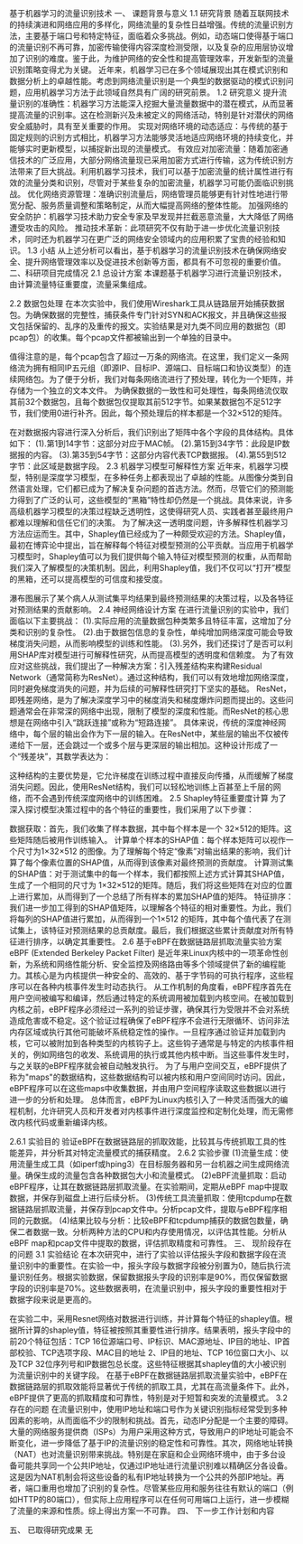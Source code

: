 基于机器学习的流量识别技术
一、  课题背景与意义
1.1  研究背景
随着互联网技术的持续演进和网络应用的多样化，网络流量的复杂性日益增强。传统的流量识别方法，主要基于端口号和特定特征，面临着众多挑战。例如，动态端口使得基于端口的流量识别不再可靠，加密传输使得内容深度检测受限，以及复杂的应用层协议增加了识别的难度。鉴于此，为维护网络的安全性和提高管理效率，开发新型的流量识别策略变得尤为关键。
近年来，机器学习已在多个领域展现出其在模式识别和数据分析上的卓越性能。考虑到网络流量识别是一个典型的数据驱动的模式识别问题，应用机器学习方法于此领域自然具有广阔的研究前景。
1.2  研究意义
提升流量识别的准确性：机器学习方法能深入挖掘大量流量数据中的潜在模式，从而显著提高流量的识别率。这在检测新兴及未被定义的网络活动，特别是针对潜伏的网络安全威胁时，具有至关重要的作用。
实现对网络环境的动态适应：与传统的基于固定规则的识别方式相比，机器学习方法能够灵活地适应网络环境的持续变化，并能够实时更新模型，以捕捉新出现的流量模式。
有效应对加密流量：随着加密通信技术的广泛应用，大部分网络流量现已采用加密方式进行传输，这为传统识别方法带来了巨大挑战。利用机器学习技术，我们可以基于加密流量的统计属性进行有效的流量分类和识别，尽管对于某些复杂的加密流量，机器学习可能仍面临识别挑战。
优化网络资源管理：准确识别流量后，网络管理员能够更有针对性地进行带宽分配、服务质量调整和策略制定，从而大幅提高网络的整体性能。
加强网络的安全防护：机器学习技术助力安全专家及早发现并拦截恶意流量，大大降低了网络遭受攻击的风险。
推动技术革新：此项研究不仅有助于进一步优化流量识别技术，同时还为机器学习在更广泛的网络安全领域内的应用积累了宝贵的经验和知识。
1.3  小结
从上述分析可以看出，基于机器学习的流量识别技术在确保网络安全、提升网络管理效率以及促进技术创新等方面，都具有不可忽视的重要价值。 
二、科研项目完成情况
2.1  总设计方案
本课题基于机器学习进行流量识别技术，由计算流量特征重要度，流量采集组成。


2.2  数据包处理
在本次实验中，我们使用Wireshark工具从链路层开始捕获数据包。为确保数据的完整性，捕获条件专门针对SYN和ACK报文，并且确保这些报文包括保留的、乱序的及重传的报文。实验结果是对九类不同应用的数据包（即pcap包）的收集。每个pcap文件都被输出到一个单独的目录中。

值得注意的是，每个pcap包含了超过一万条的网络流。在这里，我们定义一条网络流为拥有相同IP五元组（即源IP、目标IP、源端口、目标端口和协议类型）的连续网络包。为了便于分析，我们对每条网络流进行了预处理，转化为一个矩阵，并存储为一个独立的文本文件。
为确保数据的一致性和可处理性，每条网络流仅取其前32个数据包，且每个数据包仅提取其前512字节。如果某数据包不足512字节，我们使用0进行补齐。因此，每个预处理后的样本都是一个32×512的矩阵。

在对数据报内容进行深入分析后，我们识别出了矩阵中各个字段的具体结构。具体如下：
(1).第1到14字节：这部分对应于MAC帧。
(2).第15到34字节：此段是IP数据报的内容。
(3).第35到54字节：这部分内容代表TCP数据报。
(4).第55到512字节：此区域是数据字段。
2.3  机器学习模型可解释性方案
近年来，机器学习模型，特别是深度学习模型，在多种任务上都表现出了卓越的性能。从图像分类到自然语言处理，它们都已成为了解决复杂问题的首选方法。然而，尽管它们的预测能力得到了广泛的认可，这些模型的“黑箱”特性却仍然是一个挑战。具体来说，许多高级机器学习模型的决策过程缺乏透明性，这使得研究人员、实践者甚至最终用户都难以理解和信任它们的决策。
为了解决这一透明度问题，许多解释性机器学习方法应运而生。其中，Shapley值已经成为了一种颇受欢迎的方法。Shapley值，最初在博弈论中提出，旨在解释每个特征对模型预测的公平贡献。当应用于机器学习模型时，Shapley值可以为我们提供每个输入特征对模型预测的权重，从而帮助我们深入了解模型的决策机制。因此，利用Shapley值，我们不仅可以“打开”模型的黑箱，还可以提高模型的可信度和接受度。

瀑布图展示了某个病人从测试集平均结果到最终预测结果的决策过程，以及各特征对预测结果的贡献影响。
2.4  神经网络设计方案
在进行流量识别的实验中，我们面临以下主要挑战：
(1).实际应用的流量数据包种类繁多且特征丰富，这增加了分类和识别的复杂性。
(2).由于数据包信息的复杂性，单纯增加网络深度可能会导致梯度消失问题，从而影响模型的训练和性能。
(3).另外，我们还探讨了是否可以利用SHAP库对模型进行可解释性研究，从而提高模型的透明度和信赖度。
为了有效应对这些挑战，我们提出了一种解决方案：引入残差结构来构建Residual Network（通常简称为ResNet）。通过这种结构，我们可以有效地增加网络深度，同时避免梯度消失的问题，并为后续的可解释性研究打下坚实的基础。
ResNet，即残差网络，是为了解决深度学习中的梯度消失和梯度爆炸问题而提出的。这些问题通常会在非常深的网络中出现，限制了模型的深度和性能。而ResNet的核心思想是在网络中引入“跳跃连接”或称为“短路连接”。
具体来说，传统的深度神经网络中，每个层的输出会作为下一层的输入。在ResNet中，某些层的输出不仅被传递给下一层，还会跳过一个或多个层与更深层的输出相加。这种设计形成了一个“残差块”，其数学表达为：

这种结构的主要优势是，它允许梯度在训练过程中直接反向传播，从而缓解了梯度消失问题。因此，使用ResNet结构，我们可以轻松地训练上百甚至上千层的网络，而不会遇到传统深度网络中的训练困难。
2.5  Shapley特征重要度计算
为了深入探讨模型决策过程中的各个特征的重要性，我们采用了以下步骤：

数据获取：首先，我们收集了样本数据，其中每个样本是一个 32×512的矩阵。这些矩阵随后被用作训练输入。
计算单个样本的SHAP值：每个样本矩阵可以视作一个尺寸为1×32×512 的图像。为了理解每个特定“像素”对输出结果的影响，我们计算了每个像素位置的SHAP值，从而得到该像素对最终预测的贡献度。
计算测试集的SHAP值：对于测试集中的每一个样本，我们都按照上述方式计算其SHAP值，生成了一个相同的尺寸为 1×32×512的矩阵。随后，我们将这些矩阵在对应的位置上进行累加，从而得到了一个总结了所有样本的累加SHAP值的矩阵。
特征排序：我们进一步加工得到的SHAP值矩阵，以理解各个特征的相对重要性。为此，我们将每列的SHAP值进行累加，从而得到一个1×512 的矩阵，其中每个值代表了在测试集上，该特征对预测结果的总贡献度。最后，我们根据这些累计贡献度对所有特征进行排序，以确定其重要性。
2.6  基于eBPF在数据链路层抓取流量实验方案
eBPF (Extended Berkeley Packet Filter) 是近年来Linux内核中的一项革命性创新，为系统和网络性能分析、安全监控及网络路由等多个领域提供了新的编程能力。其核心是为内核提供一种安全的、高效的、基于字节码的可执行程序，这些程序可以在各种内核事件发生时动态执行。
从工作机制的角度看，eBPF程序首先在用户空间被编写和编译，然后通过特定的系统调用被加载到内核空间。在被加载到内核之前，eBPF程序必须经过一系列的验证步骤，确保其行为受限并不会对系统造成危害或不稳定。这个验证过程确保了eBPF程序不会进行无限循环、访问非法内存区域或执行其他可能破坏系统稳定性的操作。一旦程序通过验证并加载到内核，它可以被附加到各种类型的内核钩子上。这些钩子通常是与特定的内核事件相关的，例如网络包的收发、系统调用的执行或其他内核中断。当这些事件发生时，与之关联的eBPF程序就会被自动触发执行。
为了与用户空间交互，eBPF提供了称为"maps"的数据结构，这些数据结构可以被内核和用户空间同时访问。因此，eBPF程序可以在这些maps中收集数据，并由用户空间程序读取这些数据以进行进一步的分析和处理。
总体而言，eBPF为Linux内核引入了一种灵活而强大的编程机制，允许研究人员和开发者对内核事件进行深度监控和定制化处理，而无需修改内核代码或重新编译内核。



2.6.1  实验目的
验证eBPF在数据链路层的抓取效能，比较其与传统抓取工具的性能差异，并分析其对特定流量模式的捕获精度。
2.6.2  实验步骤
(1)流量生成：使用流量生成工具（如iperf或hping3）在目标服务器和另一台机器之间生成网络流量。确保生成的流量包含各种数据包大小和流量模式。
(2)eBPF流量抓取：启动eBPF程序，让其在数据链路层抓取流量。在实验期间，定期从eBPF map中提取数据，并保存到磁盘上进行后续分析。
(3)传统工具流量抓取：使用tcpdump在数据链路层抓取流量，并保存到pcap文件中。分析pcap文件，提取与eBPF程序相同的元数据。
(4)结果比较与分析：比较eBPF和tcpdump捕获的数据包数量，确保二者数据一致。分析两种方法的CPU和内存使用情况，以评估其性能。分析从eBPF map和pcap文件中提取的数据，评估抓取精度和可靠性。
三、 现阶段存在的问题
3.1 实验结论
在本次研究中，进行了实验以评估报头字段和数据字段在流量识别中的重要性。在实验一中，报头字段与数据字段被分别置为0，随后执行流量识别任务。根据实验数据，保留数据报头字段的识别率是90%，而仅保留数据字段的识别率是70%。这些数据表明，在流量识别中，报头字段的重要性相对于数据字段来说是更高的。

在实验二中，采用Resnet网络对数据进行训练，并计算每个特征的shapley值。根据所计算的shapley值，特征被按照其重要性进行排序。结果表明，报头字段中的前20个特征包括：TCP 16位源端口号、IP标识、MAC源地址、IP目的地址、IP首部校验、TCP选项字段、MAC目的地址 2、IP目的地址、TCP 16位窗口大小、以及TCP 32位序列号和IP数据包总长度。这些特征根据其shapley值的大小被识别为流量识别中的关键字段。
在基于eBPF在数据链路层抓取流量实验中，eBPF在数据链路层的抓取效能将显著优于传统的抓取工具，尤其在高流量条件下。此外，eBPF提供了更高的抓取精度和可靠性，特别是对于短暂和突发的流量模式。
3.2 存在的问题
在流量识别中，使用IP地址和端口号作为关键识别指标经常受到多种因素的影响，从而面临不少的限制和挑战。首先，动态IP分配是一个主要的障碍。大量的网络服务提供商（ISPs）为用户采用这种方式，导致用户的IP地址可能会不断变化，进一步降低了基于IP的流量识别的稳定性和可靠性。其次，网络地址转换（NAT）也对流量识别带来挑战。特别是在家庭和企业网络环境中，由于多台设备可能共享同一个公共IP地址，仅通过IP地址进行流量识别难以精确区分各设备。这是因为NAT机制会将这些设备的私有IP地址转换为一个公共的外部IP地址。再者，端口重用也增加了识别的复杂性。尽管某些应用和服务往往有默认的端口（例如HTTP的80端口），但实际上应用程序可以在任何可用端口上运行，进一步模糊了流量的来源和性质。综上得出方案一不可靠。
四、 下一步工作计划和内容


五、 已取得研究成果
无
